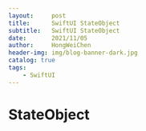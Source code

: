 ```yaml
---
layout:     post
title:      SwiftUI StateObject
subtitle:   SwiftUI StateObject
date:       2021/11/05
author:     HongWeiChen
header-img: img/blog-banner-dark.jpg
catalog: true
tags:
    - SwiftUI
---
```


# StateObject
